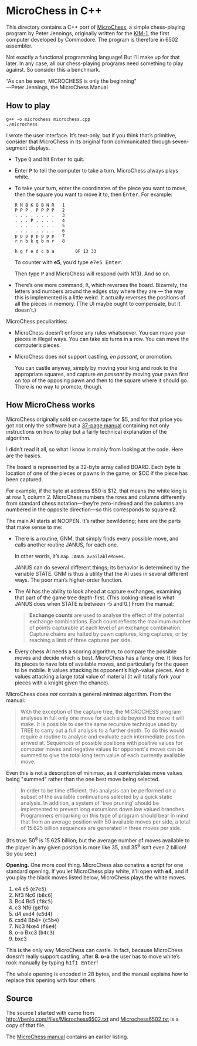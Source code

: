 # MicroChess in C++

This directory contains a C++ port of
[MicroChess](https://chessprogramming.wikispaces.com/MicroChess),
a simple chess-playing program by Peter Jennings,
originally written for the
[KIM-1](http://www.6502.org/trainers/buildkim/kim.htm),
the first computer developed by Commodore.
The program is therefore in 6502 assembler.

Not exactly a functional programming language!
But I&rsquo;ll make up for that later.
In any case, all our chess-playing programs need something to play against.
So consider this a benchmark.

&ldquo;As can be seen, MICROCHESS is only the beginning&rdquo;  
&mdash;Peter Jennings, the MicroChess Manual



## How to play

    g++ -o microchess microchess.cpp
    ./microchess

I wrote the user interface.
It&rsquo;s text-only, but if you think that&rsquo;s primitive, consider that
MicroChess in its original form communicated through seven-segment displays.

*   Type <kbd>Q</kbd> and hit <kbd>Enter</kbd> to quit.

*   Enter <kbd>P</kbd> to tell the computer to take a turn.
    MicroChess always plays white.

*   To take your turn,
    enter the coordinates of the piece you want to move,
    then the square you want to move it to,
    then <kbd>Enter</kbd>.
    For example:

        R N B K Q B N R   1
        P P P . P P P P   2
        . . . . . . . .   3
        . . . P . . . .   4
        . . . . . . . .   5
        . . . . . . . .   6
        p p p p p p p p   7
        r n b k q b n r   8

        h g f e d c b a        0F 13 33

    To counter with **e5**, you&rsquo;d type <kbd>e7e5 Enter</kbd>.

    Then type <kbd>P</kbd> and MicroChess will respond (with Nf3).
    And so on.

*   There&rsquo;s one more command, <kbd>R</kbd>, which reverses the
    board.  Bizarrely, the letters and numbers around the edges stay
    where they are &mdash; the way this is implemented is a little
    weird.  It actually reverses the positions of all the pieces in
    memory.  (The UI maybe ought to compensate, but it doesn&rsquo;t.)

MicroChess peculiarities:

*   MicroChess doesn&rsquo;t enforce any rules whatsoever.
    You can move your pieces in illegal ways.
    You can take six turns in a row.
    You can move the computer&rsquo;s pieces.

*   MicroChess does not support castling, *en passant*, or promotion.

    You can castle anyway, simply by moving your king and rook to the
    appropriate squares, and capture *en passant* by moving your pawn
    first on top of the opposing pawn and then to the square where it
    should go. There is no way to promote, though.



## How MicroChess works

MicroChess originally sold on cassette tape for $5,
and for that price you got not only the software but a
[37-page manual](http://archive.computerhistory.org/projects/chess/related_materials/text/4-1.MicroChess_%20Manual_for_6502.Micro-Ware/MicroChessManual.PETER_JENNINGS.062303071.sm.pdf)
containing not only instructions on how to play
but a fairly technical explanation of the algorithm.

I didn&rsquo;t read it all, so what I know is mainly from looking at the code.
Here are the basics.

The board is represented by a 32-byte array called BOARD. Each byte is
location of one of the pieces or pawns in the game, or $CC if the piece
has been captured.

For example, if the byte at address $50 is $12, that means the white
king is at row 1, column 2. MicroChess numbers the rows and columns
differently from standard chess notation&mdash;they&rsquo;re
zero-indexed and the columns are numbered in the opposite
direction&mdash;so this corresponds to square **c2**.

The main AI starts at NOOPEN. It&rsquo;s rather bewildering; here are the
parts that make sense to me:

*   There is a routine, GNM, that simply finds every possible move,
    and calls another routine JANUS, for each one.

    In other words, it&rsquo;s `map JANUS availableMoves`.

    JANUS can do several different things; its behavior is determined by
    the variable STATE. GNM is thus a utility that the AI uses in
    several different ways. The poor man&rsquo;s higher-order function.

*   The AI has the ability to look ahead at capture exchanges, examining
    that part of the game tree depth-first. (This looking-ahead is what
    JANUS does when STATE is between -5 and 0.)  From the manual:

    > **Exchange counts** are used to analyse the effect of the
    > potential exchange combinations. Each count reflects the maximum
    > number of points capturable at each level of an exchange
    > combination. Capture chains are halted by pawn captures, king
    > captures, or by reaching a limit of three captures per
    > side.

*   Every chess AI needs a scoring algorithm, to compare the possible
    moves and decide which is best. MicroChess has a fancy one. It likes
    for its pieces to have lots of available moves, and particularly for
    the queen to be mobile. It values attacking its opponent&rsquo;s
    high-value pieces. And it values attacking a large total value of
    material (it will totally fork your pieces with a knight given the
    chance).

MicroChess does *not* contain a general minimax algorithm. From the
manual:

> With the exception of the capture tree, the MICROCHESS program
> analyses  in  full only one move for each side beyond the move
> it will make.  It  is  possible  to  use  the  same  recursive
> technique  used  by  TREE  to  carry  out a full analysis to a
> further depth.  To do this would require a routine to  analyse
> and evaluate each intermediate position arrived at.  Sequences
> of  possible positions with positive values for computer moves
> and negative values for opponent's moves can be summed to give
> the total long term value of each  currently  available  move.

Even this is not a description of minimax, as it contemplates move
values being "summed" rather than the one best move being selected.

> In  order to be time efficient, this analysis can be performed
> on a subset of the available continuations selected by a quick
> static analysis.  In addition,  a  system  of  'tree  pruning'
> should  be  implemented  to  prevent  long excursions down low
> valued  branches.   Programmers  embarking  on  this  type  of
> program should bear in mind that from an average position with
> 50  available  moves  per  side,  a  total  of  15.625 billion
> sequences are generated in three moves per side.

(It&rsquo;s true: 50<sup>6</sup> is 15.625 billion;
but the average number of moves available to the player
in any given position is more like 35, and 35<sup>6</sup>
isn&rsquo;t even 2 billion! So you see.)

**Opening.** One more cool thing. MicroChess also conatins a script for
one standard opening.  If you let MicroChess play white, it&rsquo;ll open with
**e4**, and if you play the black moves listed below, MicroChess plays
the white moves.

1.  e4      e5      (<kbd>e7e5</kbd>)
2.  Nf3     Nc6     (<kbd>b8c6</kbd>)
3.  Bc4     Bc5     (<kbd>f8c5</kbd>)
4.  c3      Nf6     (<kbd>g8f6</kbd>)
5.  d4      exd4    (<kbd>e5d4</kbd>)
6.  cxd4    Bb4+    (<kbd>c5b4</kbd>)
7.  Nc3     Nxe4    (<kbd>f6e4</kbd>)
8.  o-o     Bxc3    (<kbd>b4c3</kbd>)
9.  bxc3

This is the only way MicroChess can castle.
In fact, because MicroChess doesn&rsquo;t really support castling,
after **8. o-o** the user has to move white&rsquo;s rook manually
by typing <kbd>h1f1 Enter</kbd>!

The whole opening is encoded in 28 bytes, and the manual explains
how to replace this opening with four others.


## Source

The source I started with came from <http://benlo.com/files/Microchess6502.txt>
and [Microchess6502.txt](Microchess6502.txt) is a copy of that file.

The [MicroChess manual](http://archive.computerhistory.org/projects/chess/related_materials/text/4-1.MicroChess_%20Manual_for_6502.Micro-Ware/MicroChessManual.PETER_JENNINGS.062303071.sm.pdf)
contains an earlier listing.
